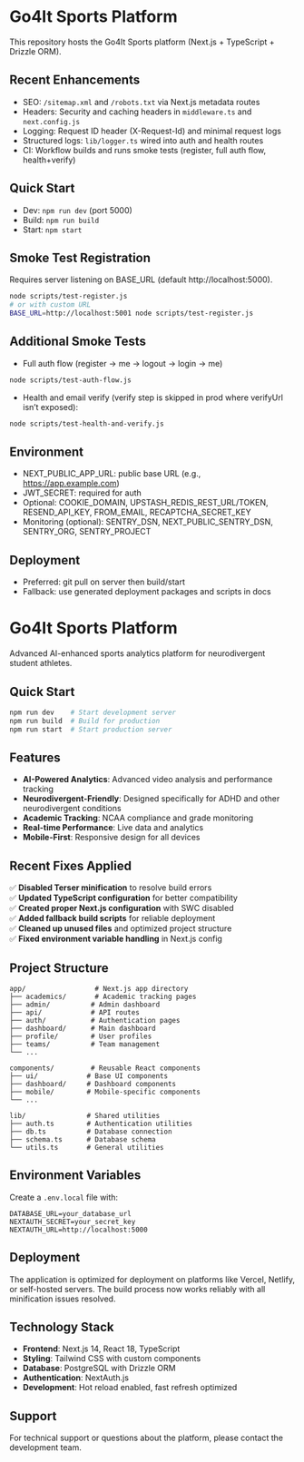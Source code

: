 # Go4It Sports Platform

This repository hosts the Go4It Sports platform (Next.js + TypeScript + Drizzle ORM).

## Recent Enhancements
- SEO: `/sitemap.xml` and `/robots.txt` via Next.js metadata routes
- Headers: Security and caching headers in `middleware.ts` and `next.config.js`
- Logging: Request ID header (X-Request-Id) and minimal request logs
- Structured logs: `lib/logger.ts` wired into auth and health routes
- CI: Workflow builds and runs smoke tests (register, full auth flow, health+verify)

## Quick Start
- Dev: `npm run dev` (port 5000)
- Build: `npm run build`
- Start: `npm start`

## Smoke Test Registration
Requires server listening on BASE_URL (default http://localhost:5000).

```bash
node scripts/test-register.js
# or with custom URL
BASE_URL=http://localhost:5001 node scripts/test-register.js
```

## Additional Smoke Tests
- Full auth flow (register → me → logout → login → me)

```bash
node scripts/test-auth-flow.js
```

- Health and email verify (verify step is skipped in prod where verifyUrl isn’t exposed):

```bash
node scripts/test-health-and-verify.js
```

## Environment
- NEXT_PUBLIC_APP_URL: public base URL (e.g., https://app.example.com)
- JWT_SECRET: required for auth
- Optional: COOKIE_DOMAIN, UPSTASH_REDIS_REST_URL/TOKEN, RESEND_API_KEY, FROM_EMAIL, RECAPTCHA_SECRET_KEY
- Monitoring (optional): SENTRY_DSN, NEXT_PUBLIC_SENTRY_DSN, SENTRY_ORG, SENTRY_PROJECT

## Deployment
- Preferred: git pull on server then build/start
- Fallback: use generated deployment packages and scripts in docs
# Go4It Sports Platform

Advanced AI-enhanced sports analytics platform for neurodivergent student athletes.

## Quick Start

```bash
npm run dev    # Start development server
npm run build  # Build for production
npm run start  # Start production server
```

## Features

- **AI-Powered Analytics**: Advanced video analysis and performance tracking
- **Neurodivergent-Friendly**: Designed specifically for ADHD and other neurodivergent conditions
- **Academic Tracking**: NCAA compliance and grade monitoring
- **Real-time Performance**: Live data and analytics
- **Mobile-First**: Responsive design for all devices

## Recent Fixes Applied

✅ **Disabled Terser minification** to resolve build errors  
✅ **Updated TypeScript configuration** for better compatibility  
✅ **Created proper Next.js configuration** with SWC disabled  
✅ **Added fallback build scripts** for reliable deployment  
✅ **Cleaned up unused files** and optimized project structure  
✅ **Fixed environment variable handling** in Next.js config  

## Project Structure

```
app/                 # Next.js app directory
├── academics/       # Academic tracking pages
├── admin/          # Admin dashboard
├── api/            # API routes
├── auth/           # Authentication pages
├── dashboard/      # Main dashboard
├── profile/        # User profiles
├── teams/          # Team management
└── ...

components/         # Reusable React components
├── ui/            # Base UI components
├── dashboard/     # Dashboard components
├── mobile/        # Mobile-specific components
└── ...

lib/               # Shared utilities
├── auth.ts        # Authentication utilities
├── db.ts          # Database connection
├── schema.ts      # Database schema
└── utils.ts       # General utilities
```

## Environment Variables

Create a `.env.local` file with:

```env
DATABASE_URL=your_database_url
NEXTAUTH_SECRET=your_secret_key
NEXTAUTH_URL=http://localhost:5000
```

## Deployment

The application is optimized for deployment on platforms like Vercel, Netlify, or self-hosted servers. The build process now works reliably with all minification issues resolved.

## Technology Stack

- **Frontend**: Next.js 14, React 18, TypeScript
- **Styling**: Tailwind CSS with custom components
- **Database**: PostgreSQL with Drizzle ORM
- **Authentication**: NextAuth.js
- **Development**: Hot reload enabled, fast refresh optimized

## Support

For technical support or questions about the platform, please contact the development team.